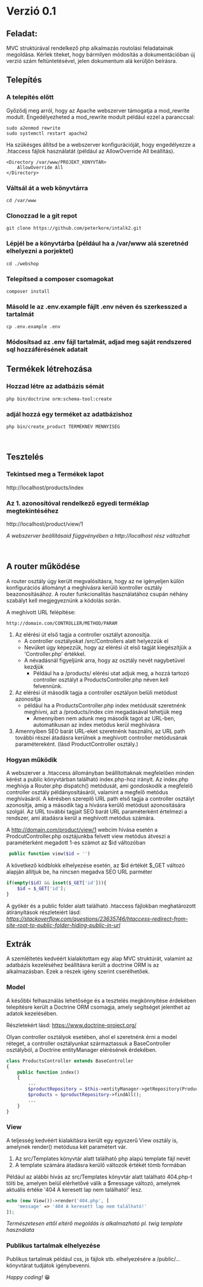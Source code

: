 # Verzió 0.1

## Feladat:
MVC struktúrával rendelkező php alkalmazás routolási feladatainak megoldása. Kérlek titeket, hogy bármilyen módosítás a dokumentációban új verzió szám feltüntetésével, jelen dokumentum alá kerüljön beírásra.

## Telepítés

### A telepítés előtt
Győződj meg arról, hogy az Apache webszerver támogatja a mod_rewrite modult. Engedélyezheted a mod_rewrite modult például ezzel a paranccsal:
```console
sudo a2enmod rewrite
sudo systemctl restart apache2
```
Ha szükésges állítsd be a webszerver konfigurációját, hogy engedélyezze a .htaccess fájlok használatát (például az AllowOverride All beállítás).

```console
<Directory /var/www/PROJEKT_KÖNYVTÁR>
    AllowOverride All
</Directory>
```

### Váltsál át a web könyvtárra
```console
cd /var/www
```
### Clonozzad le a git repot
```console
git clone https://github.com/peterkore/intalk2.git
```

### Lépjél be a könyvtárba (például ha a /var/www alá szeretnéd elhelyezni a porjektet)
```console
cd ./webshop
```

### Telepítsed a composer csomagokat
```console
composer install
```

### Másold le az .env.example fájlt .env néven és szerkesszed a tartalmát
```console
cp .env.example .env
```

### Módosítsad az .env fájl tartalmát, adjad meg saját rendszered sql hozzáférésének adatait


## Termékek létrehozása

### Hozzad létre az adatbázis sémát
```console
php bin/doctrine orm:schema-tool:create
```

### adjál hozzá egy terméket az adatbázishoz
```console
php bin/create_product TERMÉKNÉV MENNYISÉG
```
&nbsp;
&nbsp;
## Tesztelés

### Tekintsed meg a Termékek lapot
http://localhost/products/index
### Az 1. azonosítóval rendelkező egyedi terméklap megtekintéséhez
http://localhost/product/view/1

*A webszerver beállításaid függvényében a http://localhost rész változhat*

&nbsp;
## A router működése
A router osztály úgy került megvalósításra, hogy az ne igényeljen külön konfigurációs állományt a meghívásra kerülő kontroller osztály beazonosításához. A router funkcionalitás használatához csupán néhány szabályt kell megjegyeznünk a kódolás során.

A meghívott URL felépítése:

```console
http://domain.com/CONTROLLER/METHOD/PARAM
```

1. Az elérési út első tagja a controller osztályt azonosítja.
    * A controller osztályokat /src/Controllers alatt helyezzük el
    * Nevüket úgy képezzük, hogy az elérési út első tagját kiegészítjük a 'Controller.php' értékkel.
    * A névadásnál figyeljünk arra, hogy az osztály nevét nagybetüvel kezdjük
       * Például ha a /products/ elérési utat adjuk meg, a hozzá tartozó controller osztályt a ProductsController.php néven kell felvennünk.
2. Az elérési út második tagja a controller osztályon belüli metódust azonosítja
    * például ha a ProductsController.php index metódusát szeretnénk meghívni, azt a /products/index cím megadásával tehetjük meg
      * Amennyiben nem adunk meg második tagot az URL-ben, automatikusan az index metódus kerül meghívásra
3. Amennyiben SEO barát URL-eket szeretnénk használni, az URL path további részei átadásra kerülnek a meghivott controller metódusának paramétereként. (lásd ProductController osztály.)

### Hogyan működik
A webszerver a .htaccess állományban beállítottaknak megfelelően minden kérést a public könyvtárban található index.php-hoz irányít. Az index.php meghívja a Router.php dispatch() metódusát, ami gondoskodik a megfelelő controller osztály példányosításáról, valamint a megfelő metódus meghívásáról. A kérésben szereplő URL path első tagja a controller osztályt azonosítja, amig a második tag a hívásra kerülő metódust azonosítására szolgál. Az URL további tagjait SEO barát URL paraméterként értelmezi a rendszer, ami átadásra kerül a meghívott metódus számára.

A http://domain.com/product/view/1 webcím hívása esetén a ProdcutController.php osztájunkba felvett view metódus átveszi a paraméterként megadott 1-es számot az $id változóban
```php
 public function view($id = '')
```
A következő kódblokk elhelyezése esetén, az $id értékét $_GET változó alapján állítjuk be, ha nincsen megadva SEO URL parméter
```php
if(empty($id) && isset($_GET['id'])){
    $id = $_GET['id'];
}
```

A gyökér és a public folder alatt található .htaccess fájlokban meghatározott átírányítások részleteiért lásd: *https://stackoverflow.com/questions/23635746/htaccess-redirect-from-site-root-to-public-folder-hiding-public-in-url*



## Extrák
A szemléltetés kedvéért kialakítottam egy alap MVC struktúrát, valamint az adatbázis kezeléséhez beállításra került a doctrine ORM is az alkalmazásban. Ezek a részek igény szerint cserélhetőek.

### Model
A későbbi felhasználás lehetősége és a tesztelés megkönnyítése érdekében telepítésre került a Doctrine ORM csomagja, amely segítséget jelenthet az adatok kezelésében.

Részletekért lásd: https://www.doctrine-project.org/

Olyan controller osztályok esetében, ahol el szeretnénk érni a model réteget, a controller osztályunkat származtassuk a BaseController osztályból, a Doctrine entityManager elérésének érdekében.
```php
class ProductsController extends BaseController
{
    public function index()
    {
        ...
        $productRepository = $this->entityManager->getRepository(Product::class);
        $products = $productRepository->findAll();
        ...
    }
}
```

### View

A teljesség kedvéért kialakításra került egy egyszerű View osztály is, amelynek render() metódusa két paramétert vár.
1. Az src/Templates könyvtár alatt található php alapú template fájl nevét
2. A template számára átadásra kerülő változók értékét tömb formában

Például az alábbi hívás az src/Templates könyvtár alatt található 404.php-t tölti be, amelyen belül elérhetővé válik a $message változó, amelynek aktuális értéke '404 A keresett lap nem található!' lesz.

```php
echo (new View())->render('404.php', [
    'message' => '404 A keresett lap nem található!'
]);
```

*Természetesen ettől eltérő megoldás is alkalmazható pl. twig template használata*

### Publikus tartalmak elhelyezése
Publikus tartalmak például css, js fájlok stb. elhelyezésére a /public/... könyvtárat tudjátok igénybevenni. 

*Happy coding!* 😁
